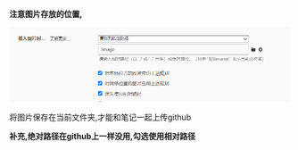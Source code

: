 **注意图片存放的位置,**

![image-20221013164506540](image/image-20221013164506540.png)

将图片保存在当前文件夹,才能和笔记一起上传github

**补充,绝对路径在github上一样没用,勾选使用相对路径**



